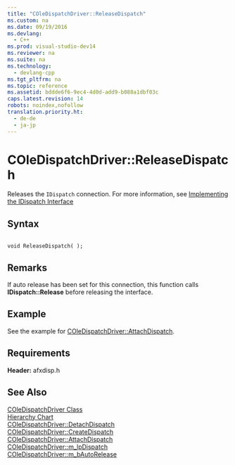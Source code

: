```yaml
---
title: "COleDispatchDriver::ReleaseDispatch"
ms.custom: na
ms.date: 09/19/2016
ms.devlang: 
  - C++
ms.prod: visual-studio-dev14
ms.reviewer: na
ms.suite: na
ms.technology: 
  - devlang-cpp
ms.tgt_pltfrm: na
ms.topic: reference
ms.assetid: bddde6f6-9ec4-4d0d-add9-b088a1dbf03c
caps.latest.revision: 14
robots: noindex,nofollow
translation.priority.ht: 
  - de-de
  - ja-jp
---
```

# COleDispatchDriver::ReleaseDispatch
Releases the `IDispatch` connection. For more information, see [Implementing the IDispatch Interface](assetId:///0e171f7f-0022-4e9b-ac8e-98192828e945)  
  
## Syntax  
  
```  
  
void ReleaseDispatch( );  
```  
  
## Remarks  
 If auto release has been set for this connection, this function calls **IDispatch::Release** before releasing the interface.  
  
## Example  
 See the example for [COleDispatchDriver::AttachDispatch](../vs140/COleDispatchDriver--AttachDispatch.md).  
  
## Requirements  
 **Header:** afxdisp.h  
  
## See Also  
 [COleDispatchDriver Class](../vs140/COleDispatchDriver-Class.md)   
 [Hierarchy Chart](../vs140/Hierarchy-Chart.md)   
 [COleDispatchDriver::DetachDispatch](../vs140/COleDispatchDriver--DetachDispatch.md)   
 [COleDispatchDriver::CreateDispatch](../vs140/COleDispatchDriver--CreateDispatch.md)   
 [COleDispatchDriver::AttachDispatch](../vs140/COleDispatchDriver--AttachDispatch.md)   
 [COleDispatchDriver::m_lpDispatch](../vs140/COleDispatchDriver--m_lpDispatch.md)   
 [COleDispatchDriver::m_bAutoRelease](../vs140/COleDispatchDriver--m_bAutoRelease.md)